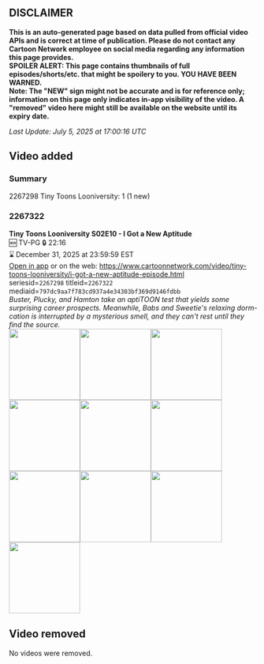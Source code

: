 ## DISCLAIMER
**This is an auto-generated page based on data pulled from official video APIs and is correct at time of publication. Please do not contact any Cartoon Network employee on social media regarding any information this page provides.**  
**SPOILER ALERT: This page contains thumbnails of full episodes/shorts/etc. that might be spoilery to you. YOU HAVE BEEN WARNED.**  
**Note: The "NEW" sign might not be accurate and is for reference only; information on this page only indicates in-app visibility of the video. A "removed" video here might still be available on the website until its expiry date.**  

_Last Update: July 5, 2025 at 17:00:16 UTC_
## Video added
### Summary
2267298 Tiny Toons Looniversity: 1 (1 new)  
### 2267322
**Tiny Toons Looniversity S02E10 - I Got a New Aptitude**  
🆕 TV-PG 🔒 22:16  
⌛ December 31, 2025 at 23:59:59 EST  
[Open in app](https://cnvideo.sercomkc.org/redirector.html?type=cnapp&seriesid=2267298&titleid=2267322&mediaid=797dc9aa7f783cd937a4e34303bf369d9146fdbb) or on the web: https://www.cartoonnetwork.com/video/tiny-toons-looniversity/i-got-a-new-aptitude-episode.html  
seriesid=`2267298` titleid=`2267322` mediaid=`797dc9aa7f783cd937a4e34303bf369d9146fdbb`  
_Buster, Plucky, and Hamton take an aptiTOON test that yields some surprising career prospects. Meanwhile, Babs and Sweetie's relaxing dorm-cation is interrupted by a mysterious smell, and they can't rest until they find the source._  
<a href="https://s3.amazonaws.com/cartoonorchestrator/2267322_001_1280x720.jpg"><img src="https://s3.amazonaws.com/cartoonorchestrator/2267322_001_640x360.jpg" height="144px" /></a><a href="https://s3.amazonaws.com/cartoonorchestrator/2267322_002_1280x720.jpg"><img src="https://s3.amazonaws.com/cartoonorchestrator/2267322_002_640x360.jpg" height="144px" /></a><a href="https://s3.amazonaws.com/cartoonorchestrator/2267322_003_1280x720.jpg"><img src="https://s3.amazonaws.com/cartoonorchestrator/2267322_003_640x360.jpg" height="144px" /></a><a href="https://s3.amazonaws.com/cartoonorchestrator/2267322_004_1280x720.jpg"><img src="https://s3.amazonaws.com/cartoonorchestrator/2267322_004_640x360.jpg" height="144px" /></a><a href="https://s3.amazonaws.com/cartoonorchestrator/2267322_005_1280x720.jpg"><img src="https://s3.amazonaws.com/cartoonorchestrator/2267322_005_640x360.jpg" height="144px" /></a><a href="https://s3.amazonaws.com/cartoonorchestrator/2267322_006_1280x720.jpg"><img src="https://s3.amazonaws.com/cartoonorchestrator/2267322_006_640x360.jpg" height="144px" /></a><a href="https://s3.amazonaws.com/cartoonorchestrator/2267322_007_1280x720.jpg"><img src="https://s3.amazonaws.com/cartoonorchestrator/2267322_007_640x360.jpg" height="144px" /></a><a href="https://s3.amazonaws.com/cartoonorchestrator/2267322_008_1280x720.jpg"><img src="https://s3.amazonaws.com/cartoonorchestrator/2267322_008_640x360.jpg" height="144px" /></a><a href="https://s3.amazonaws.com/cartoonorchestrator/2267322_009_1280x720.jpg"><img src="https://s3.amazonaws.com/cartoonorchestrator/2267322_009_640x360.jpg" height="144px" /></a><a href="https://s3.amazonaws.com/cartoonorchestrator/2267322_010_1280x720.jpg"><img src="https://s3.amazonaws.com/cartoonorchestrator/2267322_010_640x360.jpg" height="144px" /></a>
## Video removed
No videos were removed.  
